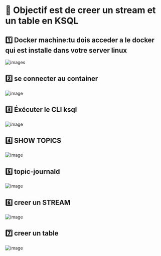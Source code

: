 # :bookmark: Objectif est de creer un stream et un table en KSQL

:one: Docker machine:tu dois acceder a le docker qui est installe dans votre server linux 
-----------------------------------------------------------------------

![images](1.PNG)

:two: se connecter au container
--------------------------------
![image](2.PNG)

:three: Éxécuter le CLI ksql
-----------------------------
![image](3.PNG)

:four: SHOW TOPICS
------------------
![image](4.PNG)

:five: topic-journald
----------------------
![image](5.PNG)

:six: creer un STREAM 
----------------------
![image](6.PNG)

:seven: creer un table 
----------------------
![image](7.PNG)
